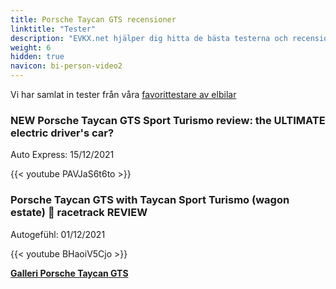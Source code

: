 ```yaml
---
title: Porsche Taycan GTS recensioner
linktitle: "Tester"
description: "EVKX.net hjälper dig hitta de bästa testerna och recensionerna av denna modell."
weight: 6
hidden: true
navicon: bi-person-video2
---
```

Vi har samlat in tester från våra [favorittestare av elbilar](../../../../../guides/evreviewers/)

<div class="container text-center shadow p-2 pe-4 mb-5 bg-body-tertiary rounded border">
<h3>NEW Porsche Taycan GTS Sport Turismo review: the ULTIMATE electric driver's car?</h3>
<p>Auto Express: 15/12/2021</p>

{{< youtube PAVJaS6t6to >}}

</div>
<div class="container text-center shadow p-2 pe-4 mb-5 bg-body-tertiary rounded border">
<h3>Porsche Taycan GTS with Taycan Sport Turismo (wagon estate) 🏁 racetrack REVIEW</h3>
<p>Autogefühl: 01/12/2021</p>

{{< youtube BHaoiV5Cjo >}}

</div>
<div class="mt-3 mb-3">
<a href="../gallery/" class="text-decoration-none text-black">
<strong><i class="bi-arrow-left"></i>Galleri  </strong>
</a>
<a href="../" class="text-decoration-none text-black float-end">
<strong>Porsche Taycan GTS <i class="bi-arrow-right"></i></strong>
</a>
</div>
